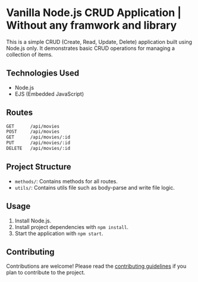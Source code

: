 # Vanilla Node.js CRUD Application | Without any framwork and library

This is a simple CRUD (Create, Read, Update, Delete) application built using Node.js only. It demonstrates basic CRUD operations for managing a collection of items.

## Technologies Used

- Node.js
- EJS (Embedded JavaScript)

## Routes
```bash
GET      /api/movies
POST     /api/movies
GET      /api/movies/:id
PUT      /api/movies/:id
DELETE   /api/movies/:id
```

## Project Structure

- `methods/`: Contains methods for all routes.
- `utils/`: Contains utils file such as body-parse and write file logic.

## Usage

1. Install Node.js.
2. Install project dependencies with `npm install`.
3. Start the application with `npm start`.

## Contributing

Contributions are welcome! Please read the [contributing guidelines](CONTRIBUTING.md) if you plan to contribute to the project.
